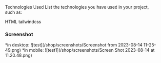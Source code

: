 

Technologies Used
List the technologies you have used in your project, such as:

  HTML
  tailwindcss
### Screenshot

*in desktop:
![test](/shop/screenshots/Screenshot from 2023-08-14 11-25-49.png)
*in mobile:
![test1](/shop/screenshots/Screen Shot 2023-08-14 at 11.20.48.png)

